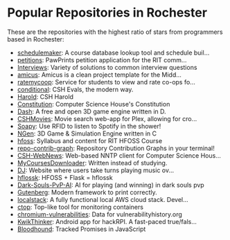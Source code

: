 # Popular Repositories in Rochester

These are the repositories with the highest ratio of stars from programmers based in Rochester:

- [schedulemaker](https://github.com/ComputerScienceHouse/schedulemaker): A course database lookup tool and schedule buil...
- [petitions](https://github.com/ritstudentgovernment/petitions): PawPrints petition application for the RIT comm...
- [Interviews](https://github.com/kdn251/Interviews): Variety of solutions to common interview questions
- [amicus](https://github.com/nathos/amicus): Amicus is a clean project template for the Midd...
- [ratemycoop](https://github.com/craigcabrey/ratemycoop): Service for students to view and rate co-ops fo...
- [conditional](https://github.com/ComputerScienceHouse/conditional): CSH Evals, the modern way.
- [Harold](https://github.com/ComputerScienceHouse/Harold): CSH Harold
- [Constitution](https://github.com/ComputerScienceHouse/Constitution): Computer Science House's Constitution
- [Dash](https://github.com/Circular-Studios/Dash): A free and open 3D game engine written in D.
- [CSHMovies](https://github.com/brandonhudson/CSHMovies): Movie search web-app for Plex, allowing for cro...
- [Soapy](https://github.com/dag10/Soapy): Use RFID to listen to Spotify in the shower!
- [NGen](https://github.com/MrNex/NGen): 3D Game & Simulation Engine written in C
- [hfoss](https://github.com/ralphbean/hfoss): Syllabus and content for RIT HFOSS Course
- [repo-contrib-graph](https://github.com/kylemacey/repo-contrib-graph): Repository Contribution Graphs in your terminal!
- [CSH-WebNews](https://github.com/grantovich/CSH-WebNews): Web-based NNTP client for Computer Science Hous...
- [MyCoursesDownloader](https://github.com/volfco/MyCoursesDownloader): Written instead of studying.
- [DJ](https://github.com/dag10/DJ): Website where users take turns playing music ov...
- [hflossk](https://github.com/decause/hflossk): HFOSS + Flask = hflossk
- [Dark-Souls-PvP-AI](https://github.com/metal-crow/Dark-Souls-PvP-AI): AI for playing (and winning) in dark souls pvp
- [Gutenberg](https://github.com/BafS/Gutenberg): Modern framework to print correctly. 
- [localstack](https://github.com/atlassian/localstack): A fully functional local AWS cloud stack. Devel...
- [ctop](https://github.com/bcicen/ctop): Top-like tool for monitoring containers
- [chromium-vulnerabilities](https://github.com/andymeneely/chromium-vulnerabilities): Data for vulnerabilityhistory.org
- [KwikThinker](https://github.com/KwikThinker/KwikThinker): Android app for hackRPI. A fast-paced true/fals...
- [Bloodhound](https://github.com/daninnewyork/Bloodhound): Tracked Promises in JavaScript
